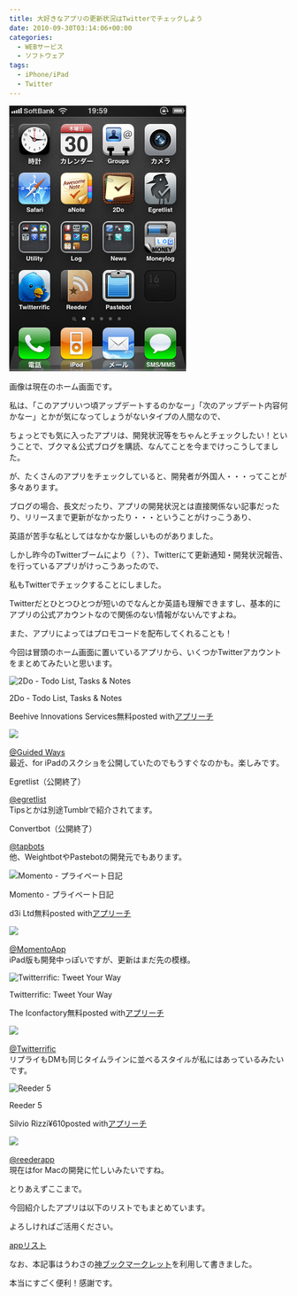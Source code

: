 ```yaml
---
title: 大好きなアプリの更新状況はTwitterでチェックしよう
date: 2010-09-30T03:14:06+00:00
categories:
  - WEBサービス
  - ソフトウェア
tags:
  - iPhone/iPad
  - Twitter
---
```

![home](./pastebot-2010-09-30-19-59-10-e58d88e5be8c.png)

画像は現在のホーム画面です。

私は、「このアプリいつ頃アップデートするのかなー」「次のアップデート内容何かなー」とかが気になってしょうがないタイプの人間なので、

ちょっとでも気に入ったアプリは、開発状況等をちゃんとチェックしたい！ということで、ブクマ＆公式ブログを購読、なんてことを今までけっこうしてました。

が、たくさんのアプリをチェックしていると、開発者が外国人・・・ってことが多々あります。

ブログの場合、長文だったり、アプリの開発状況とは直接関係ない記事だったり、リリースまで更新がなかったり・・・ということがけっこうあり、

英語が苦手な私としてはなかなか厳しいものがありました。

しかし昨今のTwitterブームにより（？）、Twitterにて更新通知・開発状況報告、を行っているアプリがけっこうあったので、

私もTwitterでチェックすることにしました。

Twitterだとひとつひとつが短いのでなんとか英語も理解できますし、基本的にアプリの公式アカウントなので関係のない情報がないんですよね。

また、アプリによってはプロモコードを配布してくれることも！

今回は冒頭のホーム画面に置いているアプリから、いくつかTwitterアカウントをまとめてみたいと思います。

<div class="appreach"><img src="https://is5-ssl.mzstatic.com/image/thumb/Purple124/v4/d9/de/dc/d9dedc0c-6f9b-b0ba-1d5c-ac0a9c8e5d40/source/512x512bb.jpg" alt="2Do - Todo List, Tasks &amp; Notes" class="appreach__icon"><div class="appreach__detail"><p class="appreach__name">2Do - Todo List, Tasks &amp; Notes</p><p class="appreach__info"><span class="appreach__developper">Beehive Innovations Services</span><span class="appreach__price">無料</span><span class="appreach__posted">posted with<a href="https://mama-hack.com/app-reach/" title="アプリーチ" target="_blank" rel="nofollow">アプリーチ</a></span></p></div><div class="appreach__links"><a href="https://apps.apple.com/jp/app/2do-todo-list-tasks-notes/id303656546?uo=4" rel="nofollow" class="appreach__aslink"><img src="https://nabettu.github.io/appreach/img/itune_ja.svg"></a></div></div>

[@Guided Ways][1]  
最近、for iPadのスクショを公開していたのでもうすぐなのかも。楽しみです。

Egretlist（公開終了）

[@egretlist][2]  
Tipsとかは別途Tumblrで紹介されてます。

Convertbot（公開終了）

 [@tapbots][3]  
他、WeightbotやPastebotの開発元でもあります。

<div class="appreach"><img src="https://is2-ssl.mzstatic.com/image/thumb/Purple113/v4/9e/f0/21/9ef02118-c0e8-81e8-f509-38f327606985/source/512x512bb.jpg" alt="Momento - プライベート日記" class="appreach__icon"><div class="appreach__detail"><p class="appreach__name">Momento - プライベート日記</p><p class="appreach__info"><span class="appreach__developper">d3i Ltd</span><span class="appreach__price">無料</span><span class="appreach__posted">posted with<a href="https://mama-hack.com/app-reach/" title="アプリーチ" target="_blank" rel="nofollow">アプリーチ</a></span></p></div><div class="appreach__links"><a href="https://apps.apple.com/jp/app/momento-%25E3%2583%2597%25E3%2583%25A9%25E3%2582%25A4%25E3%2583%2599%25E3%2583%25BC%25E3%2583%2588%25E6%2597%25A5%25E8%25A8%2598/id980592846?uo=4" rel="nofollow" class="appreach__aslink"><img src="https://nabettu.github.io/appreach/img/itune_ja.svg"></a></div></div>

[@MomentoApp][4]  
iPad版も開発中っぽいですが、更新はまだ先の模様。

<div class="appreach"><img src="https://is4-ssl.mzstatic.com/image/thumb/Purple124/v4/1f/83/5d/1f835daa-ac29-8447-a787-35950d7edf94/source/512x512bb.jpg" alt="Twitterrific: Tweet Your Way" class="appreach__icon"><div class="appreach__detail"><p class="appreach__name">Twitterrific: Tweet Your Way</p><p class="appreach__info"><span class="appreach__developper">The Iconfactory</span><span class="appreach__price">無料</span><span class="appreach__posted">posted with<a href="https://mama-hack.com/app-reach/" title="アプリーチ" target="_blank" rel="nofollow">アプリーチ</a></span></p></div><div class="appreach__links"><a href="https://apps.apple.com/jp/app/twitterrific-tweet-your-way/id580311103?uo=4" rel="nofollow" class="appreach__aslink"><img src="https://nabettu.github.io/appreach/img/itune_ja.svg"></a></div></div>

[@Twitterrific][5]  
リプライもDMも同じタイムラインに並べるスタイルが私にはあっているみたいです。

<div class="appreach"><img src="https://is3-ssl.mzstatic.com/image/thumb/Purple114/v4/46/04/c8/4604c82a-8aa7-1bd9-a67d-ffed1c027fbe/source/512x512bb.jpg" alt="Reeder 5" class="appreach__icon"><div class="appreach__detail"><p class="appreach__name">Reeder 5</p><p class="appreach__info"><span class="appreach__developper">Silvio Rizzi</span><span class="appreach__price">¥610</span><span class="appreach__posted">posted with<a href="https://mama-hack.com/app-reach/" title="アプリーチ" target="_blank" rel="nofollow">アプリーチ</a></span></p></div><div class="appreach__links"><a href="https://apps.apple.com/jp/app/reeder-5/id1529445840?uo=4" rel="nofollow" class="appreach__aslink"><img src="https://nabettu.github.io/appreach/img/itune_ja.svg"></a></div></div>

[@reederapp][6]  
現在はfor Macの開発に忙しいみたいですね。

とりあえずここまで。

今回紹介したアプリは以下のリストでもまとめています。

よろしければご活用ください。

[appリスト][7]

なお、本記事はうわさの[神ブックマークレット][8]を利用して書きました。

本当にすごく便利！感謝です。

 [1]: http://twitter.com/guidedways
 [2]: http://twitter.com/egretlist
 [3]: http://twitter.com/tapbots/
 [4]: http://twitter.com/MomentoApp
 [5]: http://twitter.com/Twitterrific
 [6]: http://twitter.com/reederapp
 [7]: http://twitter.com/aki19/app
 [8]: http://iphone-diary.com/?p=7409

